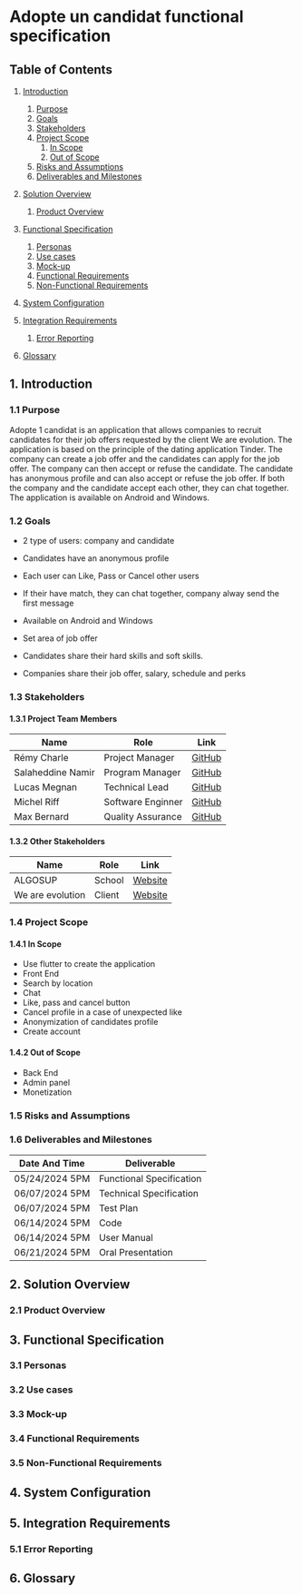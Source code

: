 # Adopte un candidat functional specification 

## Table of Contents

1. [Introduction](#1-introduction)
   1. [Purpose](#11-purpose)
   2. [Goals](#12-goals)
   3. [Stakeholders](#12-stakeholders)
   4. [Project Scope](#12-project-scope)
	    1. [In Scope](#141-in-scope)
	    2. [Out of Scope](#142-out-of-scope)
   5. [Risks and Assumptions](#14-risks-and-assumptions)
   6. [Deliverables and Milestones](#15-deliverables-and-milestones)
2. [Solution Overview](#2-solution-overview)
   1. [Product Overview](#21-product-overview)
3. [Functional Specification](#3-functional-specification)
   1. [Personas](#31-personas)
   2. [Use cases](#31-use-cases)
   3. [Mock-up](#32-mock-up)
   4. [Functional Requirements](#33-functional-requirements)
   5. [Non-Functional Requirements](#34-non-functional-requirements)
4. [System Configuration](#5-system-configuration)
   
5. [Integration Requirements](#6-integration-requirements)
   1. [Error Reporting](#61-error-reporting)
6. [Glossary](#7-glossary)


## 1. Introduction

### 1.1 Purpose
Adopte 1 candidat is an application that allows companies to recruit candidates for their job offers requested by the client We are evolution. The application is based on the principle of the dating application Tinder. The company can create a job offer and the candidates can apply for the job offer. The company can then accept or refuse the candidate. The candidate has anonymous profile and can also accept or refuse the job offer. If both the company and the candidate accept each other, they can chat together. The application is available on Android and Windows.

### 1.2 Goals

-  2 type of users: company and candidate
- Candidates have an anonymous profile
- Each user can Like, Pass or Cancel other users
- If their have match, they can chat together, company alway send the first message 

- Available on Android and Windows
- Set area of job offer
- Candidates share their hard skills and soft skills.
- Companies share their job offer, salary, schedule and perks 


### 1.3 Stakeholders

#### 1.3.1 Project Team Members
| Name | Role | Link |
|------|------|------|
| Rémy Charle     | Project Manager     |  [GitHub](https://github.com/RemyCHARLES)    |
|   Salaheddine Namir   | Program Manager     |  [GitHub](https://github.com/T3rryc)    |
|    Lucas Megnan  | Technical Lead          |  [GitHub](https://github.com/LucasMegnan)    |
|  Michel Riff    | Software Enginner          |   [GitHub](https://github.com/MichelRiff)   |
|  Max Bernard    | Quality Assurance         |   [GitHub](https://github.com/maxbernard3)   |

#### 1.3.2 Other Stakeholders
| Name | Role | Link |
|------|------|------|
|   ALGOSUP    | School     |  [Website](https://www.algosup.com/)    |
|We are evolution| Client	 |  [Website](https://www.we-are-evolution.com/)    |


### 1.4 Project Scope

#### 1.4.1 In Scope

- Use flutter to create the application
- Front End
- Search by location
- Chat
- Like, pass and cancel button
- Cancel profile in a case of unexpected like
- Anonymization of candidates profile
- Create account


#### 1.4.2 Out of Scope
- Back End
- Admin panel
- Monetization

### 1.5 Risks and Assumptions

### 1.6 Deliverables and Milestones
|Date And Time | Deliverable |
|-------------|-------------|
|      05/24/2024 5PM       |    Functional Specification         |
|	  06/07/2024 5PM       |    Technical Specification             |
|	  06/07/2024 5PM       |    Test Plan             |
|	  06/14/2024 5PM       |    Code            |
|	  06/14/2024 5PM       |    User Manual            |
|	  06/21/2024 5PM       |    Oral Presentation            |


## 2. Solution Overview

### 2.1 Product Overview




## 3. Functional Specification

### 3.1 Personas

### 3.2 Use cases

### 3.3 Mock-up

### 3.4 Functional Requirements

### 3.5 Non-Functional Requirements



## 4. System Configuration

## 5. Integration Requirements

### 5.1 Error Reporting



## 6. Glossary



